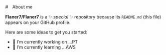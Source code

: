 #　About me


**Flaner7/Flaner7** is a ✨ _special_ ✨ repository because its `README.md` (this file) appears on your GitHub profile.

Here are some ideas to get you started:

- 🔭 I’m currently working on ...PT
- 🌱 I’m currently learning ...AWS


